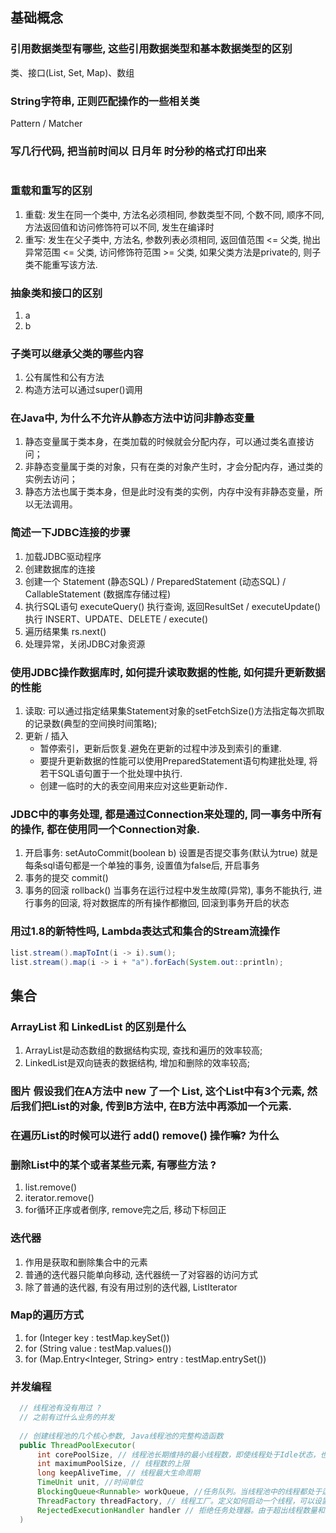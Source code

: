 ## 基础概念

### 引用数据类型有哪些, 这些引用数据类型和基本数据类型的区别
类、接口(List, Set, Map)、数组


### String字符串, 正则匹配操作的一些相关类
Pattern / Matcher


### 写几行代码, 把当前时间以 日月年 时分秒的格式打印出来
```java

```


### 重载和重写的区别
1. 重载: 发生在同一个类中, 方法名必须相同, 参数类型不同, 个数不同, 顺序不同, 方法返回值和访问修饰符可以不同, 发生在编译时
2. 重写: 发生在父子类中, 方法名, 参数列表必须相同, 返回值范围 <= 父类, 抛出异常范围 <= 父类, 访问修饰符范围 >= 父类, 如果父类方法是private的, 则子类不能重写该方法.


### 抽象类和接口的区别
1. a
2. b


### 子类可以继承父类的哪些内容
1. 公有属性和公有方法
2. 构造方法可以通过super()调用


### 在Java中, 为什么不允许从静态方法中访问非静态变量
1. 静态变量属于类本身，在类加载的时候就会分配内存，可以通过类名直接访问；
2. 非静态变量属于类的对象，只有在类的对象产生时，才会分配内存，通过类的实例去访问；
3. 静态方法也属于类本身，但是此时没有类的实例，内存中没有非静态变量，所以无法调用。


### 简述一下JDBC连接的步骤
1. 加载JDBC驱动程序
2. 创建数据库的连接
3. 创建一个 Statement (静态SQL) / PreparedStatement (动态SQL) / CallableStatement (数据库存储过程)
4. 执行SQL语句 executeQuery() 执行查询, 返回ResultSet / executeUpdate() 执行 INSERT、UPDATE、DELETE / execute()
5. 遍历结果集 rs.next()
6. 处理异常，关闭JDBC对象资源


### 使用JDBC操作数据库时, 如何提升读取数据的性能, 如何提升更新数据的性能
1. 读取: 可以通过指定结果集Statement对象的setFetchSize()方法指定每次抓取的记录数(典型的空间换时间策略);
2. 更新 / 插入
   - 暂停索引，更新后恢复.避免在更新的过程中涉及到索引的重建.
   - 要提升更新数据的性能可以使用PreparedStatement语句构建批处理, 将若干SQL语句置于一个批处理中执行.
   - 创建一临时的大的表空间用来应对这些更新动作．


### JDBC中的事务处理, 都是通过Connection来处理的, 同一事务中所有的操作, 都在使用同一个Connection对象.
1. 开启事务: setAutoCommit(boolean b) 设置是否提交事务(默认为true) 就是每条sql语句都是一个单独的事务, 设置值为false后, 开启事务
2. 事务的提交 commit()
3. 事务的回滚 rollback() 当事务在运行过程中发生故障(异常), 事务不能执行, 进行事务的回滚, 将对数据库的所有操作都撤回, 回滚到事务开启的状态




### 用过1.8的新特性吗, Lambda表达式和集合的Stream流操作
```java
list.stream().mapToInt(i -> i).sum();
list.stream().map(i -> i + "a").forEach(System.out::println);
```



## 集合

### ArrayList 和 LinkedList 的区别是什么
1. ArrayList是动态数组的数据结构实现, 查找和遍历的效率较高;
2. LinkedList是双向链表的数据结构, 增加和删除的效率较高;


### 图片 假设我们在A方法中 new 了一个 List, 这个List中有3个元素, 然后我们把List的对象, 传到B方法中, 在B方法中再添加一个元素.

### 在遍历List的时候可以进行 add() remove() 操作嘛? 为什么

### 删除List中的某个或者某些元素, 有哪些方法 ?
1. list.remove()
2. iterator.remove()
3. for循环正序或者倒序, remove完之后, 移动下标回正


### 迭代器
1. 作用是获取和删除集合中的元素
2. 普通的迭代器只能单向移动, 迭代器统一了对容器的访问方式
3. 除了普通的迭代器, 有没有用过别的迭代器, ListIterator


### Map的遍历方式
1. for (Integer key : testMap.keySet())
2. for (String value : testMap.values())
3. for (Map.Entry<Integer, String> entry : testMap.entrySet())




### 并发编程
```Java
  // 线程池有没有用过 ? 
  // 之前有过什么业务的并发
  
  // 创建线程池的几个核心参数, Java线程池的完整构造函数
  public ThreadPoolExecutor(
      int corePoolSize, // 线程池长期维持的最小线程数，即使线程处于Idle状态，也不会回收
      int maximumPoolSize, // 线程数的上限
      long keepAliveTime, // 线程最大生命周期
      TimeUnit unit, //时间单位
      BlockingQueue<Runnable> workQueue, //任务队列。当线程池中的线程都处于运行状态，而此时任务数量继续增加，则需要一个容器来容纳这些任务，这就是任务队列。
      ThreadFactory threadFactory, // 线程工厂。定义如何启动一个线程，可以设置线程名称，并且可以确认是否是后台线程等。
      RejectedExecutionHandler handler // 拒绝任务处理器。由于超出线程数量和队列容量而对继续增加的任务进行处理的程序。
  )
```

